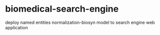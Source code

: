 # biomedical-search-engine
 deploy named entities normalization-biosyn model to search engine web application

